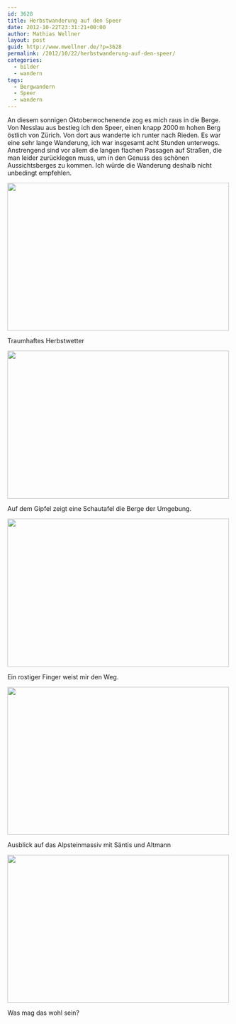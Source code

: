 ```yaml
---
id: 3628
title: Herbstwanderung auf den Speer
date: 2012-10-22T23:31:21+00:00
author: Mathias Wellner
layout: post
guid: http://www.mwellner.de/?p=3628
permalink: /2012/10/22/herbstwanderung-auf-den-speer/
categories:
  - bilder
  - wandern
tags:
  - Bergwandern
  - Speer
  - wandern
---
```

An diesem sonnigen Oktoberwochenende zog es mich raus in die Berge. Von Nesslau aus bestieg ich den Speer, einen knapp 2000&thinsp;m hohen Berg östlich von Zürich. Von dort aus wanderte ich runter nach Rieden. Es war eine sehr lange Wanderung, ich war insgesamt acht Stunden unterwegs. Anstrengend sind vor allem die langen flachen Passagen auf Straßen, die man leider zurücklegen muss, um in den Genuss des schönen Aussichtsberges zu kommen. Ich würde die Wanderung deshalb nicht unbedingt empfehlen. 

<div style="width: 510px" class="wp-caption aligncenter">
  <img src="https://lh6.googleusercontent.com/-c2WhBFmpVz4/UIW6304BqPI/AAAAAAAAApc/aGvBMgr74HM/s800/MW_20121021_0501.jpg" height="333" width="500" />
  
  <p class="wp-caption-text">
    Traumhaftes Herbstwetter<br />
  </p>
</div>

<div style="width: 510px" class="wp-caption aligncenter">
  <img src="https://lh6.googleusercontent.com/-MvtIs6l8x8I/UIW66aQ7SdI/AAAAAAAAAqA/y1bfCstC7Pw/s800/MW_20121021_0506.jpg" height="333" width="500" />
  
  <p class="wp-caption-text">
    Auf dem Gipfel zeigt eine Schautafel die Berge der Umgebung.<br />
  </p>
</div>

<div style="width: 510px" class="wp-caption aligncenter">
  <img src="https://lh5.googleusercontent.com/---IsXcQVdhA/UIW63dCejXI/AAAAAAAAApU/3DGChLzSlYY/s800/MW_20121021_0500.jpg" height="334" width="500" />
  
  <p class="wp-caption-text">
    Ein rostiger Finger weist mir den Weg.<br />
  </p>
</div>

<div style="width: 510px" class="wp-caption aligncenter">
  <img src="https://lh6.googleusercontent.com/-wAmPW0JaF4s/UIW62twi1AI/AAAAAAAAApM/HRWC79pZjuw/s800/MW_20121021_0498.jpg" height="333" width="500" />
  
  <p class="wp-caption-text">
    Ausblick auf das Alpsteinmassiv mit Säntis und Altmann<br />
  </p>
</div>

<div style="width: 510px" class="wp-caption aligncenter">
  <img src="https://lh5.googleusercontent.com/-wO8Hdg8FiwI/UIW61Oh38JI/AAAAAAAAAo8/5L_tyRisS8o/s800/MW_20121021_0494.jpg" height="333" width="500" />
  
  <p class="wp-caption-text">
    Was mag das wohl sein?<br />
  </p>
</div>